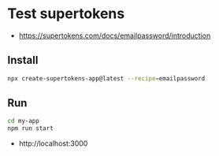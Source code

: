 # Test supertokens

- https://supertokens.com/docs/emailpassword/introduction


## Install

```bash
npx create-supertokens-app@latest --recipe=emailpassword
```

## Run

```bash
cd my-app
npm run start
```

- http://localhost:3000